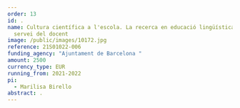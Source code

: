 ```yaml
---
order: 13
id: .
name: Cultura científica a l'escola. La recerca en educació lingüística al
  servei del docent
image: /public/images/10172.jpg
reference: 21S01022-006
funding_agency: "Ajuntament de Barcelona "
amount: 2500
currency_type: EUR
running_from: 2021-2022
pi:
  - Marilisa Birello
abstract: .
---
```

